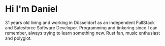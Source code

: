 # Hi I'm Daniel

31 years old living and working in Düsseldorf as an independent FullStack and
Salesforce Software Developer. Programming and tinkering since I can remember,
always trying to learn something new. Rust fan, music enthusiast and polyglot.
